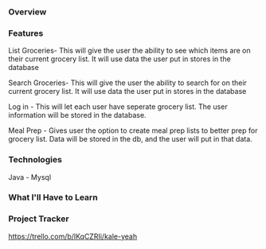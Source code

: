 ### Overview

### Features
List Groceries-
This will give the user the ability to see which items are on their current grocery list. It will use data the user put in stores in the database

Search Groceries- 
 This will give the user the ability to search for on their current grocery list. It will use data the user put in stores in the database   

Log in -
This will let each user have seperate grocery list. The user information will be stored in the database.

Meal Prep -
Gives user the option to create meal prep lists to better prep for grocery list. Data will be stored in the db, and the user will put in that data. 
### Technologies
Java - Mysql
### What I'll Have to Learn

### Project Tracker
https://trello.com/b/lKqCZRIi/kale-yeah
